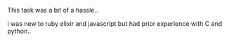 This task was a bit of a hassle..

i was new to ruby elixir and javascript but had prior experience with C and python..